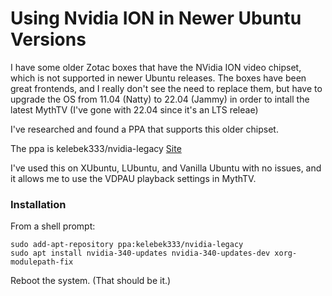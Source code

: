 # Using Nvidia ION in Newer Ubuntu Versions
I have some older Zotac boxes that have the NVidia ION video chipset, which is not supported in newer Ubuntu releases.  The boxes have been great frontends, and I really don't see the need to replace them, but have to upgrade the OS from 11.04 (Natty) to 22.04 (Jammy) in order to intall the latest MythTV (I've gone with 22.04 since it's an LTS releae) 

I've researched and found a PPA that supports this older chipset.

The ppa is kelebek333/nvidia-legacy [Site](https://launchpad.net/~kelebek333/+archive/ubuntu/nvidia-legacy)

I've used this on XUbuntu, LUbuntu, and Vanilla Ubuntu with no issues, and it allows me to use the VDPAU playback settings in MythTV.

### Installation
From a shell prompt:
```console
sudo add-apt-repository ppa:kelebek333/nvidia-legacy
sudo apt install nvidia-340-updates nvidia-340-updates-dev xorg-modulepath-fix
```
Reboot the system.
(That should be it.)

